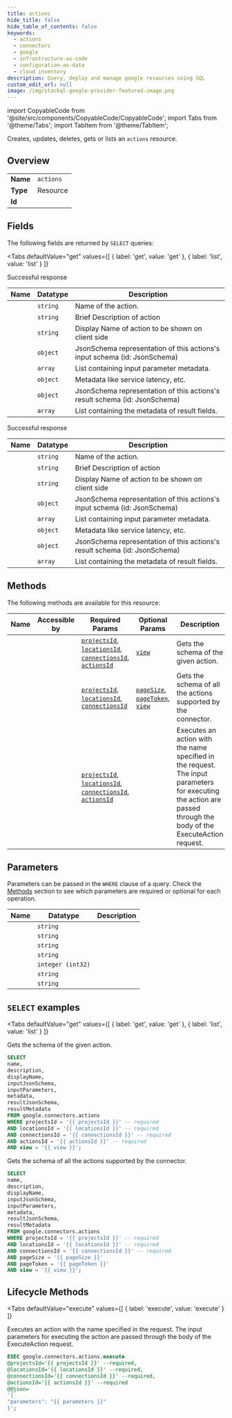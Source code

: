 ```yaml
--- 
title: actions
hide_title: false
hide_table_of_contents: false
keywords:
  - actions
  - connectors
  - google
  - infrastructure-as-code
  - configuration-as-data
  - cloud inventory
description: Query, deploy and manage google resources using SQL
custom_edit_url: null
image: /img/stackql-google-provider-featured-image.png
---
```


import CopyableCode from '@site/src/components/CopyableCode/CopyableCode';
import Tabs from '@theme/Tabs';
import TabItem from '@theme/TabItem';

Creates, updates, deletes, gets or lists an <code>actions</code> resource.

## Overview
<table><tbody>
<tr><td><b>Name</b></td><td><code>actions</code></td></tr>
<tr><td><b>Type</b></td><td>Resource</td></tr>
<tr><td><b>Id</b></td><td><CopyableCode code="google.connectors.actions" /></td></tr>
</tbody></table>

## Fields

The following fields are returned by `SELECT` queries:

<Tabs
    defaultValue="get"
    values={[
        { label: 'get', value: 'get' },
        { label: 'list', value: 'list' }
    ]}
>
<TabItem value="get">

Successful response

<table>
<thead>
    <tr>
    <th>Name</th>
    <th>Datatype</th>
    <th>Description</th>
    </tr>
</thead>
<tbody>
<tr>
    <td><CopyableCode code="name" /></td>
    <td><code>string</code></td>
    <td>Name of the action.</td>
</tr>
<tr>
    <td><CopyableCode code="description" /></td>
    <td><code>string</code></td>
    <td>Brief Description of action</td>
</tr>
<tr>
    <td><CopyableCode code="displayName" /></td>
    <td><code>string</code></td>
    <td>Display Name of action to be shown on client side</td>
</tr>
<tr>
    <td><CopyableCode code="inputJsonSchema" /></td>
    <td><code>object</code></td>
    <td>JsonSchema representation of this actions's input schema (id: JsonSchema)</td>
</tr>
<tr>
    <td><CopyableCode code="inputParameters" /></td>
    <td><code>array</code></td>
    <td>List containing input parameter metadata.</td>
</tr>
<tr>
    <td><CopyableCode code="metadata" /></td>
    <td><code>object</code></td>
    <td>Metadata like service latency, etc.</td>
</tr>
<tr>
    <td><CopyableCode code="resultJsonSchema" /></td>
    <td><code>object</code></td>
    <td>JsonSchema representation of this actions's result schema (id: JsonSchema)</td>
</tr>
<tr>
    <td><CopyableCode code="resultMetadata" /></td>
    <td><code>array</code></td>
    <td>List containing the metadata of result fields.</td>
</tr>
</tbody>
</table>
</TabItem>
<TabItem value="list">

Successful response

<table>
<thead>
    <tr>
    <th>Name</th>
    <th>Datatype</th>
    <th>Description</th>
    </tr>
</thead>
<tbody>
<tr>
    <td><CopyableCode code="name" /></td>
    <td><code>string</code></td>
    <td>Name of the action.</td>
</tr>
<tr>
    <td><CopyableCode code="description" /></td>
    <td><code>string</code></td>
    <td>Brief Description of action</td>
</tr>
<tr>
    <td><CopyableCode code="displayName" /></td>
    <td><code>string</code></td>
    <td>Display Name of action to be shown on client side</td>
</tr>
<tr>
    <td><CopyableCode code="inputJsonSchema" /></td>
    <td><code>object</code></td>
    <td>JsonSchema representation of this actions's input schema (id: JsonSchema)</td>
</tr>
<tr>
    <td><CopyableCode code="inputParameters" /></td>
    <td><code>array</code></td>
    <td>List containing input parameter metadata.</td>
</tr>
<tr>
    <td><CopyableCode code="metadata" /></td>
    <td><code>object</code></td>
    <td>Metadata like service latency, etc.</td>
</tr>
<tr>
    <td><CopyableCode code="resultJsonSchema" /></td>
    <td><code>object</code></td>
    <td>JsonSchema representation of this actions's result schema (id: JsonSchema)</td>
</tr>
<tr>
    <td><CopyableCode code="resultMetadata" /></td>
    <td><code>array</code></td>
    <td>List containing the metadata of result fields.</td>
</tr>
</tbody>
</table>
</TabItem>
</Tabs>

## Methods

The following methods are available for this resource:

<table>
<thead>
    <tr>
    <th>Name</th>
    <th>Accessible by</th>
    <th>Required Params</th>
    <th>Optional Params</th>
    <th>Description</th>
    </tr>
</thead>
<tbody>
<tr>
    <td><a href="#get"><CopyableCode code="get" /></a></td>
    <td><CopyableCode code="select" /></td>
    <td><a href="#parameter-projectsId"><code>projectsId</code></a>, <a href="#parameter-locationsId"><code>locationsId</code></a>, <a href="#parameter-connectionsId"><code>connectionsId</code></a>, <a href="#parameter-actionsId"><code>actionsId</code></a></td>
    <td><a href="#parameter-view"><code>view</code></a></td>
    <td>Gets the schema of the given action.</td>
</tr>
<tr>
    <td><a href="#list"><CopyableCode code="list" /></a></td>
    <td><CopyableCode code="select" /></td>
    <td><a href="#parameter-projectsId"><code>projectsId</code></a>, <a href="#parameter-locationsId"><code>locationsId</code></a>, <a href="#parameter-connectionsId"><code>connectionsId</code></a></td>
    <td><a href="#parameter-pageSize"><code>pageSize</code></a>, <a href="#parameter-pageToken"><code>pageToken</code></a>, <a href="#parameter-view"><code>view</code></a></td>
    <td>Gets the schema of all the actions supported by the connector.</td>
</tr>
<tr>
    <td><a href="#execute"><CopyableCode code="execute" /></a></td>
    <td><CopyableCode code="exec" /></td>
    <td><a href="#parameter-projectsId"><code>projectsId</code></a>, <a href="#parameter-locationsId"><code>locationsId</code></a>, <a href="#parameter-connectionsId"><code>connectionsId</code></a>, <a href="#parameter-actionsId"><code>actionsId</code></a></td>
    <td></td>
    <td>Executes an action with the name specified in the request. The input parameters for executing the action are passed through the body of the ExecuteAction request.</td>
</tr>
</tbody>
</table>

## Parameters

Parameters can be passed in the `WHERE` clause of a query. Check the [Methods](#methods) section to see which parameters are required or optional for each operation.

<table>
<thead>
    <tr>
    <th>Name</th>
    <th>Datatype</th>
    <th>Description</th>
    </tr>
</thead>
<tbody>
<tr id="parameter-actionsId">
    <td><CopyableCode code="actionsId" /></td>
    <td><code>string</code></td>
    <td></td>
</tr>
<tr id="parameter-connectionsId">
    <td><CopyableCode code="connectionsId" /></td>
    <td><code>string</code></td>
    <td></td>
</tr>
<tr id="parameter-locationsId">
    <td><CopyableCode code="locationsId" /></td>
    <td><code>string</code></td>
    <td></td>
</tr>
<tr id="parameter-projectsId">
    <td><CopyableCode code="projectsId" /></td>
    <td><code>string</code></td>
    <td></td>
</tr>
<tr id="parameter-pageSize">
    <td><CopyableCode code="pageSize" /></td>
    <td><code>integer (int32)</code></td>
    <td></td>
</tr>
<tr id="parameter-pageToken">
    <td><CopyableCode code="pageToken" /></td>
    <td><code>string</code></td>
    <td></td>
</tr>
<tr id="parameter-view">
    <td><CopyableCode code="view" /></td>
    <td><code>string</code></td>
    <td></td>
</tr>
</tbody>
</table>

## `SELECT` examples

<Tabs
    defaultValue="get"
    values={[
        { label: 'get', value: 'get' },
        { label: 'list', value: 'list' }
    ]}
>
<TabItem value="get">

Gets the schema of the given action.

```sql
SELECT
name,
description,
displayName,
inputJsonSchema,
inputParameters,
metadata,
resultJsonSchema,
resultMetadata
FROM google.connectors.actions
WHERE projectsId = '{{ projectsId }}' -- required
AND locationsId = '{{ locationsId }}' -- required
AND connectionsId = '{{ connectionsId }}' -- required
AND actionsId = '{{ actionsId }}' -- required
AND view = '{{ view }}';
```
</TabItem>
<TabItem value="list">

Gets the schema of all the actions supported by the connector.

```sql
SELECT
name,
description,
displayName,
inputJsonSchema,
inputParameters,
metadata,
resultJsonSchema,
resultMetadata
FROM google.connectors.actions
WHERE projectsId = '{{ projectsId }}' -- required
AND locationsId = '{{ locationsId }}' -- required
AND connectionsId = '{{ connectionsId }}' -- required
AND pageSize = '{{ pageSize }}'
AND pageToken = '{{ pageToken }}'
AND view = '{{ view }}';
```
</TabItem>
</Tabs>


## Lifecycle Methods

<Tabs
    defaultValue="execute"
    values={[
        { label: 'execute', value: 'execute' }
    ]}
>
<TabItem value="execute">

Executes an action with the name specified in the request. The input parameters for executing the action are passed through the body of the ExecuteAction request.

```sql
EXEC google.connectors.actions.execute 
@projectsId='{{ projectsId }}' --required, 
@locationsId='{{ locationsId }}' --required, 
@connectionsId='{{ connectionsId }}' --required, 
@actionsId='{{ actionsId }}' --required 
@@json=
'{
"parameters": "{{ parameters }}"
}';
```
</TabItem>
</Tabs>
